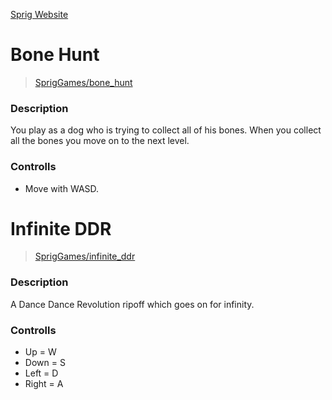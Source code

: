 [Sprig Website](https://sprig.hackclub.com/)
# Bone Hunt
> [SprigGames/bone_hunt](https://github.com/AndrewCromar/SprigGames/tree/9f45b83f3cd621d5c6c789314e01d9ba6831b252/bone_hunt)
### Description
You play as a dog who is trying to collect all of his bones.
When you collect all the bones you move on to the next level.
### Controlls
* Move with WASD.
# Infinite DDR
> [SprigGames/infinite_ddr](https://github.com/AndrewCromar/SprigGames/tree/9f45b83f3cd621d5c6c789314e01d9ba6831b252/infinite_ddr)
### Description
A Dance Dance Revolution ripoff which goes on for infinity.
### Controlls
* Up = W
* Down = S
* Left = D
* Right = A
